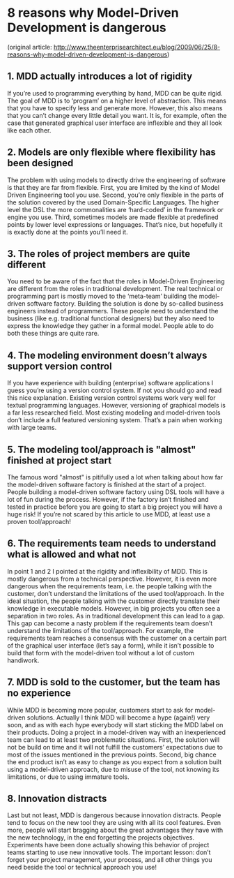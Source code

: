 # 8 reasons why Model-Driven Development is dangerous

(original article: http://www.theenterprisearchitect.eu/blog/2009/06/25/8-reasons-why-model-driven-development-is-dangerous)

## 1. MDD actually introduces a lot of rigidity 

If you’re used to programming everything by hand, MDD can be quite rigid. The goal of MDD is to ‘program’ on a higher level of abstraction. This means that you have to specify less and generate more. However, this also means that you can’t change every little detail you want. It is, for example, often the case that generated graphical user interface are inflexible and they all look like each other.

## 2. Models are only flexible where flexibility has been designed

The problem with using models to directly drive the engineering of software is that they are far from flexible. First, you are limited by the kind of Model Driven Engineering tool you use. Second, you’re only flexible in the parts of the solution covered by the used Domain-Specific Languages. The higher level the DSL the more commonalities are ‘hard-coded’ in the framework or engine you use. Third, sometimes models are made flexible at predefined points by lower level expressions or languages. That’s nice, but hopefully it is exactly done at the points you’ll need it.

## 3. The roles of project members are quite different

You need to be aware of the fact that the roles in Model-Driven Engineering are different from the roles in traditional development. The real technical or programming part is mostly moved to the ‘meta-team’ building the model-driven software factory. Building the solution is done by so-called business engineers instead of programmers. These people need to understand the business (like e.g. traditional functional designers) but they also need to express the knowledge they gather in a formal model. People able to do both these things are quite rare.

## 4. The modeling environment doesn’t always support version control

If you have experience with building (enterprise) software applications I guess you’re using a version control system. If not you should go and read this nice explanation. Existing version control systems work very well for textual programming languages. However, versioning of graphical models is a far less researched field. Most existing modeling and model-driven tools don’t include a full featured versioning system. That’s a pain when working with large teams.

## 5. The modeling tool/approach is "almost" finished at project start

The famous word "almost" is pitifully used a lot when talking about how far the model-driven software factory is finished at the start of a project. People building a model-driven software factory using DSL tools will have a lot of fun during the process. However, if the factory isn’t finished and tested in practice before you are going to start a big project you will have a huge risk! If you’re not scared by this article to use MDD, at least use a proven tool/approach!

## 6. The requirements team needs to understand what is allowed and what not

In point 1 and 2 I pointed at the rigidity and inflexibility of MDD. This is mostly dangerous from a technical perspective. However, it is even more dangerous when the requirements team, i.e. the people talking with the customer, don’t understand the limitations of the used tool/approach. In the ideal situation, the people talking with the customer directly translate their knowledge in executable models. However, in big projects you often see a separation in two roles. As in traditional development this can lead to a gap. This gap can become a nasty problem if the requirements team doesn’t understand the limitations of the tool/approach. For example, the requirements team reaches a consensus with the customer on a certain part of the graphical user interface (let’s say a form), while it isn’t possible to build that form with the model-driven tool without a lot of custom handiwork.

## 7. MDD is sold to the customer, but the team has no experience

While MDD is becoming more popular, customers start to ask for model-driven solutions. Actually I think MDD will become a hype (again!) very soon, and as with each hype everybody will start sticking the MDD label on their products. Doing a project in a model-driven way with an inexperienced team can lead to at least two problematic situations. First, the solution will not be build on time and it will not fulfill the customers’ expectations due to most of the issues mentioned in the previous points. Second, big chance the end product isn’t as easy to change as you expect from a solution built using a model-driven approach, due to misuse of the tool, not knowing its limitations, or due to using immature tools.

## 8. Innovation distracts

Last but not least, MDD is dangerous because innovation distracts. People tend to focus on the new tool they are using with all its cool features. Even more, people will start bragging about the great advantages they have with the new technology, in the end forgetting the projects objectives. Experiments have been done actually showing this behavior of project teams starting to use new innovative tools. The important lesson: don’t forget your project management, your process, and all other things you need beside the tool or technical approach you use!
